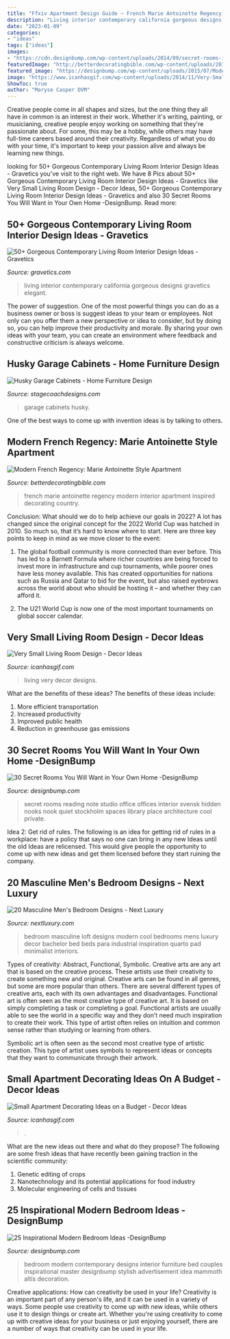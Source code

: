 ```yaml
---
title: "Ffxiv Apartment Design Guide ~ French Marie Antoinette Regency Modern Interior Apartment Inspired Decorating Country"
description: "Living interior contemporary california gorgeous designs gravetics elegant"
date: "2023-01-09"
categories:
- "ideas"
tags: ["ideas"]
images:
- "https://cdn.designbump.com/wp-content/uploads/2014/09/secret-rooms-interior-design-30.jpg"
featuredImage: "http://betterdecoratingbible.com/wp-content/uploads/2011/07/Modern-french-regency-style-interior-design-marie-antoinette-apartment-1.jpg"
featured_image: "https://designbump.com/wp-content/uploads/2015/07/Modern-Contemporary-Bedroom-Furniture-Design-Ideas-for-Couples.jpg"
image: "https://www.icanhasgif.com/wp-content/uploads/2014/11/Very-Small-Living-Room-Design.jpg"
ShowToc: true
author: "Maryse Casper DVM"
---
```



Creative people come in all shapes and sizes, but the one thing they all have in common is an interest in their work. Whether it's writing, painting, or musicianing, creative people enjoy working on something that they're passionate about. For some, this may be a hobby, while others may have full-time careers based around their creativity. Regardless of what you do with your time, it's important to keep your passion alive and always be learning new things.

	

		
looking for 50+ Gorgeous Contemporary Living Room Interior Design Ideas - Gravetics you've visit to the right web. We have 8 Pics about 50+ Gorgeous Contemporary Living Room Interior Design Ideas - Gravetics like Very Small Living Room Design - Decor Ideas, 50+ Gorgeous Contemporary Living Room Interior Design Ideas - Gravetics and also 30 Secret Rooms You Will Want in Your Own Home -DesignBump. Read more:
		
    
## 50+ Gorgeous Contemporary Living Room Interior Design Ideas - Gravetics

<img loading=lazy src="https://www.gravetics.com/wp-content/uploads/2016/11/Interior-Design-Ideas-Pictures.jpg" onerror="this.onerror=null;this.src='https://tse4.mm.bing.net/th?id=OIP.4xYzu8k-_bhrVeX-6PeBGAHaJ4&amp;pid=15.1';" alt="50+ Gorgeous Contemporary Living Room Interior Design Ideas - Gravetics">

_Source: gravetics.com_

>living interior contemporary california gorgeous designs gravetics elegant. 

	

The power of suggestion.
One of the most powerful things you can do as a business owner or boss is suggest ideas to your team or employees. Not only can you offer them a new perspective or idea to consider, but by doing so, you can help improve their productivity and morale. By sharing your own ideas with your team, you can create an environment where feedback and constructive criticism is always welcome.

    
## Husky Garage Cabinets - Home Furniture Design

<img loading=lazy src="http://www.stagecoachdesigns.com/wp-content/uploads/2015/12/Husky-Garage-Cabinets.jpg" onerror="this.onerror=null;this.src='https://tse1.mm.bing.net/th?id=OIP.UUxcnHL1Wgv3lpHJBMeJRAHaFj&amp;pid=15.1';" alt="Husky Garage Cabinets - Home Furniture Design">

_Source: stagecoachdesigns.com_

>garage cabinets husky. 

	

One of the best ways to come up with invention ideas is by talking to others.

    
## Modern French Regency: Marie Antoinette Style Apartment

<img loading=lazy src="http://betterdecoratingbible.com/wp-content/uploads/2011/07/Modern-french-regency-style-interior-design-marie-antoinette-apartment-1.jpg" onerror="this.onerror=null;this.src='https://tse2.mm.bing.net/th?id=OIP.AeyxJofF2_Urrq8y6PQxSwHaKu&amp;pid=15.1';" alt="Modern French Regency: Marie Antoinette Style Apartment">

_Source: betterdecoratingbible.com_

>french marie antoinette regency modern interior apartment inspired decorating country. 

	

Conclusion: What should we do to help achieve our goals in 2022?
A lot has changed since the original concept for the 2022 World Cup was hatched in 2010. So much so, that it’s hard to know where to start. Here are three key points to keep in mind as we move closer to the event:
1. The global football community is more connected than ever before. This has led to a Barnett Formula where richer countries are being forced to invest more in infrastructure and cup tournaments, while poorer ones have less money available. This has created opportunities for nations such as Russia and Qatar to bid for the event, but also raised eyebrows across the world about who should be hosting it – and whether they can afford it.

2. The U21 World Cup is now one of the most important tournaments on global soccer calendar.

    
## Very Small Living Room Design - Decor Ideas

<img loading=lazy src="https://www.icanhasgif.com/wp-content/uploads/2014/11/Very-Small-Living-Room-Design.jpg" onerror="this.onerror=null;this.src='https://tse2.mm.bing.net/th?id=OIP.evV6CaRUxoMenNX05lGQGgHaLH&amp;pid=15.1';" alt="Very Small Living Room Design - Decor Ideas">

_Source: icanhasgif.com_

>living very decor designs. 

	

What are the benefits of these ideas?
The benefits of these ideas include: 
1. More efficient transportation 
2. Increased productivity 
3. Improved public health 
4. Reduction in greenhouse gas emissions 

    
## 30 Secret Rooms You Will Want In Your Own Home -DesignBump

<img loading=lazy src="https://cdn.designbump.com/wp-content/uploads/2014/09/secret-rooms-interior-design-30.jpg" onerror="this.onerror=null;this.src='https://tse1.mm.bing.net/th?id=OIP.4wCSOGc6xdz2tqKhT9AnawHaJ4&amp;pid=15.1';" alt="30 Secret Rooms You Will Want in Your Own Home -DesignBump">

_Source: designbump.com_

>secret rooms reading note studio office offices interior svensk hidden nooks nook quiet stockholm spaces library place architecture cool private. 

	

Idea 2: Get rid of rules.
The following is an idea for getting rid of rules in a workplace: have a policy that says no one can bring in any new Ideas until the old Ideas are relicensed. This would give people the opportunity to come up with new ideas and get them licensed before they start ruining the company.

    
## 20 Masculine Men&#039;s Bedroom Designs - Next Luxury

<img loading=lazy src="http://nextluxury.com/wp-content/uploads/cool-modern-loft-mens-bedrooms.jpg" onerror="this.onerror=null;this.src='https://tse1.mm.bing.net/th?id=OIP.PpxvYBfrHRC80qXGzsxAQwAAAA&amp;pid=15.1';" alt="20 Masculine Men&#039;s Bedroom Designs - Next Luxury">

_Source: nextluxury.com_

>bedroom masculine loft designs modern cool bedrooms mens luxury decor bachelor bed beds para industrial inspiration quarto pad minimalist interiors. 

	

Types of creativity: Abstract, Functional, Symbolic.
Creative arts are any art that is based on the creative process. These artists use their creativity to create something new and original. Creative arts can be found in all genres, but some are more popular than others. There are several different types of creative arts, each with its own advantages and disadvantages.
Functional art is often seen as the most creative type of creative art. It is based on simply completing a task or completing a goal. Functional artists are usually able to see the world in a specific way and they don’t need much inspiration to create their work. This type of artist often relies on intuition and common sense rather than studying or learning from others.

 Symbolic art is often seen as the second most creative type of artistic creation. This type of artist uses symbols to represent ideas or concepts that they want to communicate through their artwork.

    
## Small Apartment Decorating Ideas On A Budget - Decor Ideas

<img loading=lazy src="https://www.icanhasgif.com/wp-content/uploads/2016/02/Small-Apartment-Decorating-Ideas-on-a-Budget.jpg" onerror="this.onerror=null;this.src='https://tse4.mm.bing.net/th?id=OIP.EH6QN1629zbmN7Y05uVWkQHaJ1&amp;pid=15.1';" alt="Small Apartment Decorating Ideas on a Budget - Decor Ideas">

_Source: icanhasgif.com_

>. 

	

What are the new ideas out there and what do they propose?
The following are some fresh ideas that have recently been gaining traction in the scientific community: 
1. Genetic editing of crops
2. Nanotechnology and its potential applications for food industry
3. Molecular engineering of cells and tissues 

    
## 25 Inspirational Modern Bedroom Ideas -DesignBump

<img loading=lazy src="https://designbump.com/wp-content/uploads/2015/07/Modern-Contemporary-Bedroom-Furniture-Design-Ideas-for-Couples.jpg" onerror="this.onerror=null;this.src='https://tse2.mm.bing.net/th?id=OIP.RpbMZxwKn5hYA_1C8kbcWQHaE8&amp;pid=15.1';" alt="25 Inspirational Modern Bedroom Ideas -DesignBump">

_Source: designbump.com_

>bedroom modern contemporary designs interior furniture bed couples inspirational master designbump stylish advertisement idea mammoth altis decoration. 

	

Creative applications: How can creativity be used in your life?
Creativity is an important part of any person's life, and it can be used in a variety of ways. Some people use creativity to come up with new ideas, while others use it to design things or create art. Whether you're using creativity to come up with creative ideas for your business or just enjoying yourself, there are a number of ways that creativity can be used in your life.

